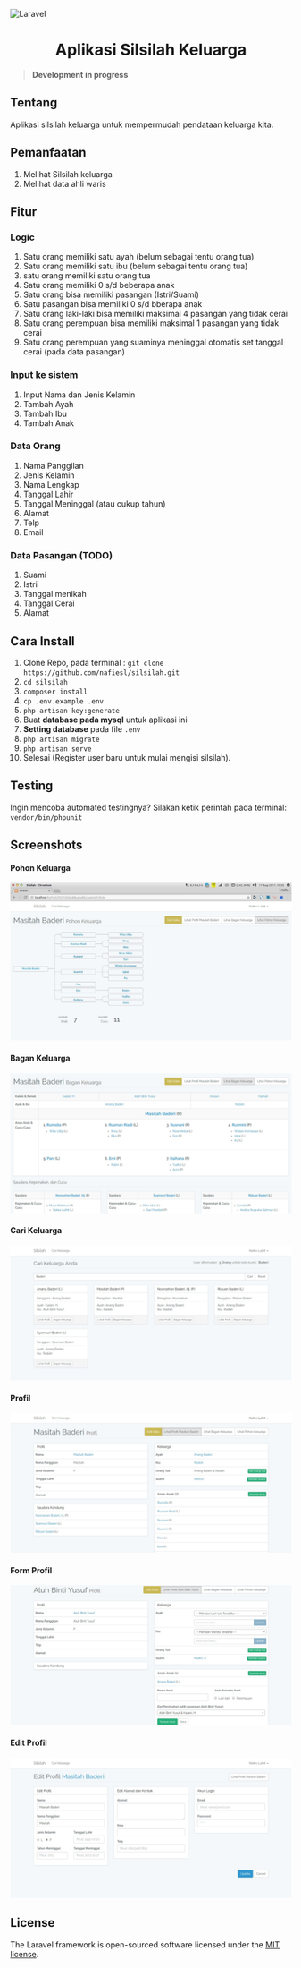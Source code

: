![Laravel](https://laravel.com/assets/img/components/logo-laravel.svg)

<h1 align="center">Aplikasi Silsilah Keluarga</h1>

>**Development in progress**

## Tentang
Aplikasi silsilah keluarga untuk mempermudah pendataan keluarga kita.


## Pemanfaatan
1. Melihat Silsilah keluarga
2. Melihat data ahli waris

## Fitur

### Logic
1. Satu orang memiliki satu ayah (belum sebagai tentu orang tua)
2. Satu orang memiliki satu ibu (belum sebagai tentu orang tua)
3. satu orang memiliki satu orang tua
4. Satu orang memiliki 0 s/d beberapa anak
5. Satu orang bisa memiliki pasangan (Istri/Suami)
6. Satu pasangan bisa memiliki 0 s/d bberapa anak
7. Satu orang laki-laki bisa memiliki maksimal 4 pasangan yang tidak cerai
8. Satu orang perempuan bisa memiliki maksimal 1 pasangan yang tidak cerai
9. Satu orang perempuan yang suaminya meninggal otomatis set tanggal cerai (pada data pasangan)

### Input ke sistem
1. Input Nama dan Jenis Kelamin
2. Tambah Ayah
3. Tambah Ibu
4. Tambah Anak

### Data Orang
1. Nama Panggilan
2. Jenis Kelamin
3. Nama Lengkap
4. Tanggal Lahir
5. Tanggal Meninggal (atau cukup tahun)
6. Alamat
7. Telp
8. Email

### Data Pasangan (TODO)
1. Suami
2. Istri
3. Tanggal menikah
4. Tanggal Cerai
5. Alamat

## Cara Install
1. Clone Repo, pada terminal : `git clone https://github.com/nafiesl/silsilah.git`
2. `cd silsilah`
3. `composer install`
4. `cp .env.example .env`
5. `php artisan key:generate`
6. Buat **database pada mysql** untuk aplikasi ini
7. **Setting database** pada file `.env`
8. `php artisan migrate`
9. `php artisan serve`
10. Selesai (Register user baru untuk mulai mengisi silsilah).

## Testing
Ingin mencoba automated testingnya? Silakan ketik perintah pada terminal: `vendor/bin/phpunit`

## Screenshots

#### Pohon Keluarga
![Pohon Keluarga](public/images/02-pohon-keluarga.jpg "Pohon Keluarga")

#### Bagan Keluarga
![Bagan Keluarga](public/images/03-bagan-keluarga.jpg "Bagan Keluarga")

#### Cari Keluarga
![Cari Keluarga](public/images/01-cari-keluarga.jpg "Cari Keluarga")

#### Profil
![Profil](public/images/04-profil.jpg "Profil")

#### Form Profil
![Form Profil](public/images/05-form-profil.jpg "Form Profil")

#### Edit Profil
![Edit Profil](public/images/06-edit-profil.jpg "Edit Profil")

## License
The Laravel framework is open-sourced software licensed under the [MIT license](LICENSE).